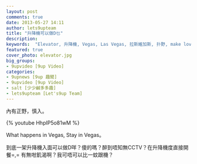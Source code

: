 ```yaml
---
layout: post
comments: true
date: 2013-05-27 14:11
author: lets9upteam
title: "升降機可以做D乜"
description: 
keywords:  "Elevator, 升降機, Vegas, Las Vegas, 拉斯維加斯, 扑野, make love, fuck"
featured: true
cover_photo: elevator.jpg
big_groups: 
- 9upvideo [9up Video]
categories: 
- 9upnews [9up 趣聞]
- 9upvideo [9up Video]
- salt [少少鹹多多趣]
- lets9upteam [Let's9up Team]
---
```


內有正野，慎入。

{% youtube HhpIP5o81wM %}

What happens in Vegas, Stay in Vegas。

到底一架升降機入面可以做D咩？傻的嗎？醉到唔知無CCTV？在升降機度直接開餐=,= 有無咁飢渴啊？我可唔可以比一蚊跟機？